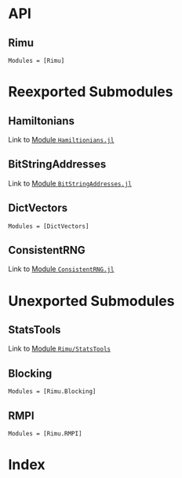 # API

## Rimu
```@autodocs
Modules = [Rimu]
```
# Reexported Submodules

## Hamiltonians

Link to [Module `Hamiltionians.jl`](@ref)

## BitStringAddresses

Link to [Module `BitStringAddresses.jl`](@ref)

## DictVectors
```@autodocs
Modules = [DictVectors]
```

## ConsistentRNG

Link to [Module `ConsistentRNG.jl`](@ref)

# Unexported Submodules

## StatsTools

Link to [Module `Rimu/StatsTools`](@ref)

## Blocking

```@autodocs
Modules = [Rimu.Blocking]
```

## RMPI

```@autodocs
Modules = [Rimu.RMPI]
```

# Index

```@index
```
